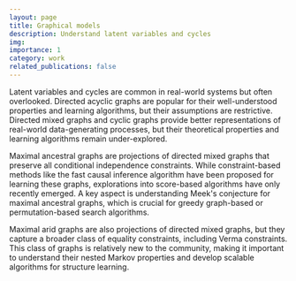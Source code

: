 ```yaml
---
layout: page
title: Graphical models
description: Understand latent variables and cycles
img:
importance: 1
category: work
related_publications: false
---
```


Latent variables and cycles are common in real-world systems but often overlooked. Directed acyclic graphs are popular for their well-understood properties and learning algorithms, but their assumptions are restrictive. Directed mixed graphs and cyclic graphs provide better representations of real-world data-generating processes, but their theoretical properties and learning algorithms remain under-explored.

Maximal ancestral graphs are projections of directed mixed graphs that preserve all conditional independence constraints. While constraint-based methods like the fast causal inference algorithm have been proposed for learning these graphs, explorations into score-based algorithms have only recently emerged. A key aspect is understanding Meek's conjecture for maximal ancestral graphs, which is crucial for greedy graph-based or permutation-based search algorithms.

Maximal arid graphs are also projections of directed mixed graphs, but they capture a broader class of equality constraints, including Verma constraints. This class of graphs is relatively new to the community, making it important to understand their nested Markov properties and develop scalable algorithms for structure learning.


